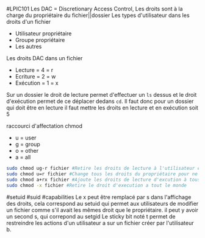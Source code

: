 #LPIC101
Les DAC = Discretionary Access Control,
Les droits sont à la charge du propriétaire du fichier||dossier
Les types d'utilisateur dans les droits d'un fichier
- Utilisateur propriétaire
- Groupe propriétaire
- Les autres

Les droits DAC dans un fichier
- Lecture = 4 = r
- Ecriture = 2 = w
- Exécution = 1 = x

Sur un dossier le droit de lecture permet d'effectuer un ``ls`` dessus et le droit d'exécution permet de ce déplacer dedans ``cd``. Il faut donc pour un dossier qui doit être en lecture il faut mettre les droits en lecture et en exécution soit 5

raccourci d'affectation chmod
- u = user
- g = group
- o = other
- a = all

```bash
sudo chmod ug-r fichier #Retire les droits de lecture à l'utilisateur et groupe propriétaire
sudo chmod u=r fichier #Change tous les droits du propriétaire pour ne lui laisserque le droit de lecture
sudo chmod a+rx fichier #Ajoute les droits de lecture d'excution à tous le monde
sudo chmod -x fichier #Retire le droit d'execution a tout le monde
```

#setuid #suid #capabilities
Le x peut être remplacé par s dans l'affichage des droits, cela correspond au setuid qui permet aux utilisateurs de modifier un fichier comme s'il avait les mêmes droit que le propriétaire.
il peut y avoir un second s, qui correpond au setgid
Le sticky bit noté t permet de restreindre les actions d'un utilisateur a sur un fichier créer par l'utilisateur b.

